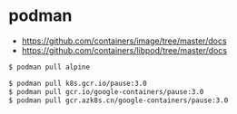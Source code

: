 # podman

* https://github.com/containers/image/tree/master/docs
* https://github.com/containers/libpod/tree/master/docs

```bash
$ podman pull alpine

$ podman pull k8s.gcr.io/pause:3.0
$ podman pull gcr.io/google-containers/pause:3.0
$ podman pull gcr.azk8s.cn/google-containers/pause:3.0
```
